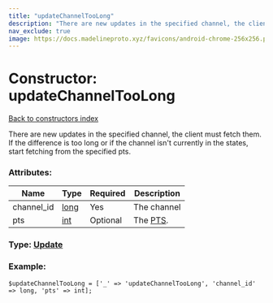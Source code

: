 ```yaml
---
title: "updateChannelTooLong"
description: "There are new updates in the specified channel, the client must fetch them.  "
nav_exclude: true
image: https://docs.madelineproto.xyz/favicons/android-chrome-256x256.png
---
```

# Constructor: updateChannelTooLong  
[Back to constructors index](/API_docs/constructors/index.html)



There are new updates in the specified channel, the client must fetch them.  
If the difference is too long or if the channel isn't currently in the states, start fetching from the specified pts.

### Attributes:

| Name     |    Type       | Required | Description |
|----------|---------------|----------|-------------|
|channel\_id|[long](/API_docs/types/long.html) | Yes|The channel|
|pts|[int](/API_docs/types/int.html) | Optional|The [PTS](https://core.telegram.org/api/updates).|



### Type: [Update](/API_docs/types/Update.html)


### Example:

```
$updateChannelTooLong = ['_' => 'updateChannelTooLong', 'channel_id' => long, 'pts' => int];
```  
